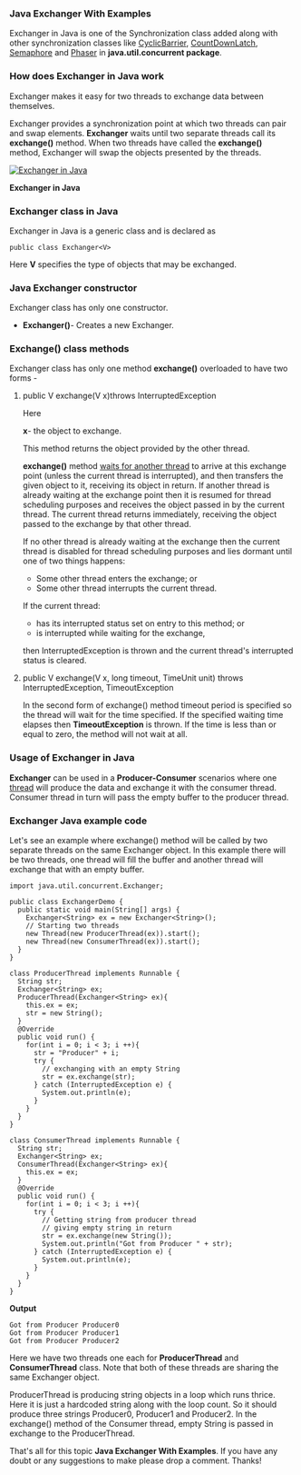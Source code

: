 ### Java Exchanger With Examples

Exchanger in Java is one of the Synchronization class added along with other synchronization classes like [CyclicBarrier](https://www.netjstech.com/2016/01/cyclicbarrier-in-java-concurrency.html), [CountDownLatch](https://www.netjstech.com/2016/01/countdownlatch-in-java-concurrency.html), [Semaphore](https://www.netjstech.com/2016/02/semaphore-in-java-concurrency.html) and [Phaser](https://www.netjstech.com/2016/01/phaser-in-java-concurrency.html) in **java.util.concurrent package**.

### How does Exchanger in Java work

Exchanger makes it easy for two threads to exchange data between themselves.

Exchanger provides a synchronization point at which two threads can pair and swap elements. **Exchanger** waits until two separate threads call its **exchange()** method. When two threads have called the **exchange()** method, Exchanger will swap the objects presented by the threads.

[![Exchanger in Java](https://kingcall.oss-cn-hangzhou.aliyuncs.com/blog/img/2020/12/03/18:17:09-Exchanger%252Bin%252BJava.png)](https://2.bp.blogspot.com/-HCAdTvVmzvE/VrIgzjPdzNI/AAAAAAAAAP0/sOmo168cH6s/s1600/Exchanger%2Bin%2BJava.png)



**Exchanger in Java**



### Exchanger class in Java

Exchanger in Java is a generic class and is declared as

```
public class Exchanger<V>
```

Here **V** specifies the type of objects that may be exchanged.

### Java Exchanger constructor

Exchanger class has only one constructor.

- **Exchanger()**- Creates a new Exchanger.

### Exchange() class methods

Exchanger class has only one method **exchange()** overloaded to have two forms -

1. public V exchange(V x)throws InterruptedException

   Here

   **x**- the object to exchange.

   This method returns the object provided by the other thread.

   **exchange()** method [waits for another thread](https://www.netjstech.com/2015/07/inter-thread-communiction-wait-notify-java-multi-thread.html) to arrive at this exchange point (unless the current thread is interrupted), and then transfers the given object to it, receiving its object in return. If another thread is already waiting at the exchange point then it is resumed for thread scheduling purposes and receives the object passed in by the current thread. The current thread returns immediately, receiving the object passed to the exchange by that other thread.

   If no other thread is already waiting at the exchange then the current thread is disabled for thread scheduling purposes and lies dormant until one of two things happens:

   - Some other thread enters the exchange; or
   - Some other thread interrupts the current thread.

   If the current thread:

   - has its interrupted status set on entry to this method; or
   - is interrupted while waiting for the exchange,

   then InterruptedException is thrown and the current thread's interrupted status is cleared.

   

2. public V exchange(V x, long timeout, TimeUnit unit) throws InterruptedException, TimeoutException

   In the second form of exchange() method timeout period is specified so the thread will wait for the time specified. If the specified waiting time elapses then **TimeoutException** is thrown. If the time is less than or equal to zero, the method will not wait at all.

### Usage of Exchanger in Java

**Exchanger** can be used in a **Producer-Consumer** scenarios where one [thread](https://www.netjstech.com/2015/06/can-we-start-same-thread-twice-in-java.html) will produce the data and exchange it with the consumer thread. Consumer thread in turn will pass the empty buffer to the producer thread.

### Exchanger Java example code

Let's see an example where exchange() method will be called by two separate threads on the same Exchanger object. In this example there will be two threads, one thread will fill the buffer and another thread will exchange that with an empty buffer.

```
import java.util.concurrent.Exchanger;

public class ExchangerDemo {
  public static void main(String[] args) {
    Exchanger<String> ex = new Exchanger<String>();
    // Starting two threads
    new Thread(new ProducerThread(ex)).start();
    new Thread(new ConsumerThread(ex)).start();
  }
}

class ProducerThread implements Runnable {
  String str;
  Exchanger<String> ex;
  ProducerThread(Exchanger<String> ex){
    this.ex = ex;
    str = new String();
  }
  @Override
  public void run() {
    for(int i = 0; i < 3; i ++){
      str = "Producer" + i;
      try {
        // exchanging with an empty String 
        str = ex.exchange(str);
      } catch (InterruptedException e) {
        System.out.println(e);
      }
    }       
  }   
}

class ConsumerThread implements Runnable {
  String str;
  Exchanger<String> ex;
  ConsumerThread(Exchanger<String> ex){
    this.ex = ex;
  }
  @Override
  public void run() {
    for(int i = 0; i < 3; i ++){
      try {
        // Getting string from producer thread
        // giving empty string in return
        str = ex.exchange(new String());
        System.out.println("Got from Producer " + str);
      } catch (InterruptedException e) {
        System.out.println(e);
      }
    }        
  }   
}
```

**Output**

```
Got from Producer Producer0
Got from Producer Producer1
Got from Producer Producer2
```

Here we have two threads one each for **ProducerThread** and **ConsumerThread** class. Note that both of these threads are sharing the same Exchanger object.

ProducerThread is producing string objects in a loop which runs thrice. Here it is just a hardcoded string along with the loop count. So it should produce three strings Producer0, Producer1 and Producer2.
In the exchange() method of the Consumer thread, empty String is passed in exchange to the ProducerThread.

That's all for this topic **Java Exchanger With Examples**. If you have any doubt or any suggestions to make please drop a comment. Thanks!
